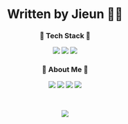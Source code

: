 <div align="center"><h1>Written by Jieun ✍🏼</h1></div>


<div align="center">

  <h3>🌱 Tech Stack 🌱</h3>
  <img src="https://img.shields.io/badge/HTML-E34F26?style=flat&logo=HTML&logoColor=white" />
  <img src="https://img.shields.io/badge/CSS3-1572B6?style=flat&logo=CSS3&logoColor=white" />
  <img src="https://img.shields.io/badge/JavaScript-F7DF1E?style=flat&logo=JavaScript&logoColor=white" />
  
  <br/>

  <h3>👻 About Me 👻</h3>
  <a href="https://jisilver-k.tistory.com/"><img src="https://img.shields.io/badge/Tistory-000000?style=flat&logo=Tistory&logoColor=white" /></a>
  <a href="#"><img src="https://img.shields.io/badge/Notion-000000?style=flat&logo=Notion&logoColor=white" /></a>
  <a href="#"><img src="https://img.shields.io/badge/Instagram-E4405F?style=flat&logo=Instagram&logoColor=white" /></a>
  <img src="https://img.shields.io/badge/Gmail-EA4335?style=flat&logo=Gmail&logoColor=white" />
  
  <br/><br/>
  <img src="https://github-readme-stats.vercel.app/api/top-langs/?username=ji-silver&layout=compact"><br><br>
</div>



